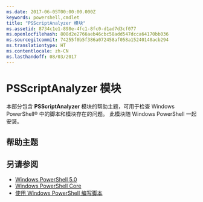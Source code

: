 ```yaml
---
ms.date: 2017-06-05T00:00:00.000Z
keywords: powershell,cmdlet
title: "PSScriptAnalyzer 模块"
ms.assetid: 8734c1e1-898e-4fc1-8fc0-d1ad7d3cf077
ms.openlocfilehash: 808d2e2766aeb46cbc58add547dcca64170bb036
ms.sourcegitcommit: 74255f0b5f386a072458af058a15240140acb294
ms.translationtype: HT
ms.contentlocale: zh-CN
ms.lasthandoff: 08/03/2017
---
```

# <a name="psscriptanalyzer-module"></a>PSScriptAnalyzer 模块
本部分包含 **PSScriptAnalyzer** 模块的帮助主题，可用于检查 Windows PowerShell® 中的脚本和模块存在的问题。 此模块随 Windows PowerShell 一起安装。

## <a name="help-topics"></a>帮助主题

## <a name="see-also"></a>另请参阅
- [Windows PowerShell 5.0](Windows-PowerShell-5.0.md)
- [Windows PowerShell Core](https://technet.microsoft.com/en-us/library/4b75f1e4-f327-48f3-92ab-bf5435094d41)
- [使用 Windows PowerShell 编写脚本](../../getting-started/fundamental/Scripting-with-Windows-PowerShell.md)

